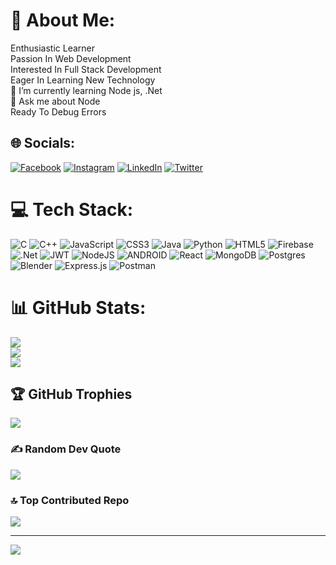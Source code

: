 # 💫 About Me:
Enthusiastic Learner<br>Passion In Web Development<br>Interested In Full Stack Development<br>Eager In Learning New Technology<br>🌱 I’m currently learning Node js, .Net<br>💬 Ask me about Node
<br>Ready To Debug Errors


## 🌐 Socials:
[![Facebook](https://img.shields.io/badge/Facebook-%231877F2.svg?logo=Facebook&logoColor=white)](https://facebook.com/profile.php?id=100011494719147) [![Instagram](https://img.shields.io/badge/Instagram-%23E4405F.svg?logo=Instagram&logoColor=white)](https://instagram.com/m__k_a_r_t_h_i_c_k__/) [![LinkedIn](https://img.shields.io/badge/LinkedIn-%230077B5.svg?logo=linkedin&logoColor=white)](https://linkedin.com/in/karthicknarayanan-m-26bgh/) [![Twitter](https://img.shields.io/badge/Twitter-%231DA1F2.svg?logo=Twitter&logoColor=white)](https://twitter.com/Karthic0938444) 

# 💻 Tech Stack:
![C](https://img.shields.io/badge/c-%2300599C.svg?style=plastic&logo=c&logoColor=white) ![C++](https://img.shields.io/badge/c++-%2300599C.svg?style=plastic&logo=c%2B%2B&logoColor=white) ![JavaScript](https://img.shields.io/badge/javascript-%23323330.svg?style=plastic&logo=javascript&logoColor=%23F7DF1E) ![CSS3](https://img.shields.io/badge/css3-%231572B6.svg?style=plastic&logo=css3&logoColor=white) ![Java](https://img.shields.io/badge/java-%23ED8B00.svg?style=plastic&logo=java&logoColor=white) ![Python](https://img.shields.io/badge/python-3670A0?style=plastic&logo=python&logoColor=ffdd54) ![HTML5](https://img.shields.io/badge/html5-%23E34F26.svg?style=plastic&logo=html5&logoColor=white) ![Firebase](https://img.shields.io/badge/firebase-%23039BE5.svg?style=plastic&logo=firebase) ![.Net](https://img.shields.io/badge/.NET-5C2D91?style=plastic&logo=.net&logoColor=white) ![JWT](https://img.shields.io/badge/JWT-black?style=plastic&logo=JSON%20web%20tokens) ![NodeJS](https://img.shields.io/badge/node.js-6DA55F?style=plastic&logo=node.js&logoColor=white) ![ANDROID](https://img.shields.io/badge/android-%2320232a.svg?style=plastic&logo=android&logoColor=%a4c639) ![React](https://img.shields.io/badge/react-%2320232a.svg?style=plastic&logo=react&logoColor=%2361DAFB) ![MongoDB](https://img.shields.io/badge/MongoDB-%234ea94b.svg?style=plastic&logo=mongodb&logoColor=white) ![Postgres](https://img.shields.io/badge/postgres-%23316192.svg?style=plastic&logo=postgresql&logoColor=white) ![Blender](https://img.shields.io/badge/blender-%23F5792A.svg?style=plastic&logo=blender&logoColor=white) ![Express.js](https://img.shields.io/badge/express.js-%23404d59.svg?style=plastic&logo=express&logoColor=%2361DAFB) ![Postman](https://img.shields.io/badge/Postman-FF6C37?style=plastic&logo=postman&logoColor=white)
# 📊 GitHub Stats:
![](https://github-readme-stats.vercel.app/api?username=KARTHICKNARAYANAN-M&theme=tokyonight&hide_border=true&include_all_commits=false&count_private=false)<br/>
![](https://github-readme-streak-stats.herokuapp.com/?user=KARTHICKNARAYANAN-M&theme=tokyonight&hide_border=true)<br/>
![](https://github-readme-stats.vercel.app/api/top-langs/?username=KARTHICKNARAYANAN-M&theme=tokyonight&hide_border=true&include_all_commits=false&count_private=false&layout=compact)

## 🏆 GitHub Trophies
![](https://github-profile-trophy.vercel.app/?username=KARTHICKNARAYANAN-M&theme=radical&no-frame=false&no-bg=true&margin-w=4)

### ✍️ Random Dev Quote
![](https://quotes-github-readme.vercel.app/api?type=vetical&theme=radical)

### 🔝 Top Contributed Repo
![](https://github-contributor-stats.vercel.app/api?username=KARTHICKNARAYANAN-M&limit=5&theme=nord&combine_all_yearly_contributions=true)

---
[![](https://visitcount.itsvg.in/api?id=KARTHICKNARAYANAN-M&icon=7&color=11)](https://visitcount.itsvg.in)

<!-- Proudly created with GPRM ( https://gprm.itsvg.in ) -->
